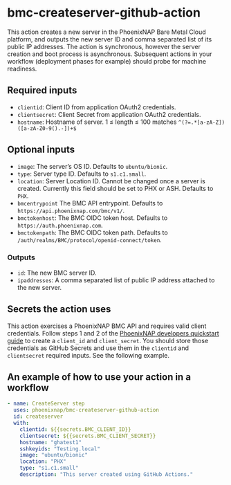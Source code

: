 # bmc-createserver-github-action

This action creates a new server in the PhoenixNAP Bare Metal Cloud platform, and outputs the new server ID and comma separated list of its public IP addresses. The action is synchronous, however the server creation and boot process is asynchronous. Subsequent actions in your workflow (deployment phases for example) should probe for machine readiness.

## Required inputs

- `clientid`: Client ID from application OAuth2 credentials.
- `clientsecret`: Client Secret from application OAuth2 credentials.
- `hostname`: Hostname of server. 1 ≤ length ≤ 100 matches `^(?=.*[a-zA-Z])([a-zA-Z0-9().-])+$`

## Optional inputs

- `image`: The server’s OS ID. Defaults to `ubuntu/bionic`.
- `type`: Server type ID. Defaults to `s1.c1.small`.
- `location`: Server Location ID. Cannot be changed once a server is created. Currently this field should be set to PHX or ASH. Defaults to `PHX`.
- `bmcentrypoint` The BMC API entrypoint. Defaults to `https://api.phoenixnap.com/bmc/v1/`.
- `bmctokenhost`: The BMC OIDC token host. Defaults to `https://auth.phoenixnap.com`.
- `bmctokenpath`: The BMC OIDC token path. Defaults to `/auth/realms/BMC/protocol/openid-connect/token`.

### Outputs

- `id`: The new BMC server ID.
- `ipaddresses`: A comma separated list of public IP address attached to the new server.

## Secrets the action uses

This action exercises a PhoenixNAP BMC API and requires valid client credentials. Follow steps 1 and 2 of the [PhoenixNAP developers quickstart guide](https://developers.phoenixnap.com/quick-start) to create a `client_id` and `client_secret`. You should store those credentials as GitHub Secrets and use them in the `clientid` and `clientsecret` required inputs. See the following example.

## An example of how to use your action in a workflow

```yaml
- name: CreateServer step
  uses: phoenixnap/bmc-createserver-github-action 
  id: createserver
  with:
    clientid: ${{secrets.BMC_CLIENT_ID}}
    clientsecret: ${{secrets.BMC_CLIENT_SECRET}}
    hostname: "ghatest1"
    sshkeyids: "Testing.local"
    image: "ubuntu/bionic"
    location: "PHX"
    type: "s1.c1.small"
    description: "This server created using GitHub Actions."
```

